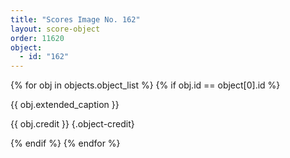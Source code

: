 ```yaml
---
title: "Scores Image No. 162"
layout: score-object
order: 11620
object:
  - id: "162"
---
```


{% for obj in objects.object_list %}
{% if obj.id == object[0].id %}

{{ obj.extended_caption }}

{{ obj.credit }} {.object-credit}

{% endif %}
{% endfor %}
